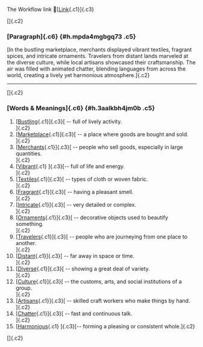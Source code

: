 The Workflow link
👏[[Link](https://www.google.com/url?q=http://www.google.com&sa=D&source=editors&ust=1755805881010473&usg=AOvVaw2zWwGd45QSHcqE8R5fdgFN){.c1}]{.c3}

[]{.c2}

### [Paragraph]{.c6} {#h.mpda4mgbgq73 .c5}

[In the bustling marketplace, merchants displayed vibrant textiles,
fragrant spices, and intricate ornaments. Travelers from distant lands
marveled at the diverse culture, while local artisans showcased their
craftsmanship. The air was filled with animated chatter, blending
languages from across the world, creating a lively yet harmonious
atmosphere.]{.c2}

------------------------------------------------------------------------

[]{.c2}

### [Words & Meanings]{.c6} {#h.3aalkbh4jm0b .c5}

1.  [[Bustling](https://www.google.com/url?q=http://www.google.com&sa=D&source=editors&ust=1755805881011072&usg=AOvVaw0zwASenviX7NkssAb3Y74Z){.c1}]{.c3}[ --
    full of lively activity.\
    ]{.c2}
2.  [[Marketplace](https://www.google.com/url?q=http://www.google.com&sa=D&source=editors&ust=1755805881011188&usg=AOvVaw0pBqYxzrl6708J9CqP3W8l){.c1}]{.c3}[ --
    a place where goods are bought and sold.\
    ]{.c2}
3.  [[Merchants](https://www.google.com/url?q=http://www.google.com&sa=D&source=editors&ust=1755805881011301&usg=AOvVaw3MtvjY53qT72ALksfjkelh){.c1}]{.c3}[ --
    people who sell goods, especially in large quantities.\
    ]{.c2}
4.  [[Vibrant](https://www.google.com/url?q=http://www.google.com&sa=D&source=editors&ust=1755805881011424&usg=AOvVaw3SmYO6oh2TVFDmbsg2WLs6){.c1}
    ]{.c3}[-- full of life and energy.\
    ]{.c2}
5.  [[Textiles](https://www.google.com/url?q=http://www.google.com&sa=D&source=editors&ust=1755805881011527&usg=AOvVaw1Ol7IAgeCPiSZM5p_gbRkM){.c1}]{.c3}[ --
    types of cloth or woven fabric.\
    ]{.c2}
6.  [[Fragrant](https://www.google.com/url?q=http://www.google.com&sa=D&source=editors&ust=1755805881011646&usg=AOvVaw2RKYo3sJD4k8hRVVjUsH_U){.c1}]{.c3}[ --
    having a pleasant smell.\
    ]{.c2}
7.  [[Intricate](https://www.google.com/url?q=http://www.google.com&sa=D&source=editors&ust=1755805881011744&usg=AOvVaw1El_ZdKmTE0CntE-1Ra9mH){.c1}]{.c3}[ --
    very detailed or complex.\
    ]{.c2}
8.  [[Ornaments](https://www.google.com/url?q=http://www.google.com&sa=D&source=editors&ust=1755805881011845&usg=AOvVaw3jpmxN1EkqGflu5kwlMaEi){.c1}]{.c3}[ --
    decorative objects used to beautify something.\
    ]{.c2}
9.  [[Travelers](https://www.google.com/url?q=http://www.google.com&sa=D&source=editors&ust=1755805881011961&usg=AOvVaw1HnBWcCnbA-M42-vdso3TR){.c1}]{.c3}[ --
    people who are journeying from one place to another.\
    ]{.c2}
10. [[Distant](https://www.google.com/url?q=http://www.google.com&sa=D&source=editors&ust=1755805881012078&usg=AOvVaw2c3uKhGVhcUbpXBFaqUGFU){.c1}]{.c3}[ --
    far away in space or time.\
    ]{.c2}
11. [[Diverse](https://www.google.com/url?q=http://www.google.com&sa=D&source=editors&ust=1755805881012174&usg=AOvVaw0WlGBBnBMl9x9va61UqhfY){.c1}]{.c3}[ --
    showing a great deal of variety.\
    ]{.c2}
12. [[Culture](https://www.google.com/url?q=http://www.google.com&sa=D&source=editors&ust=1755805881012274&usg=AOvVaw3gd2E1oeD9OZm1MWlDyoeA){.c1}]{.c3}[ --
    the customs, arts, and social institutions of a group.\
    ]{.c2}
13. [[Artisans](https://www.google.com/url?q=http://www.google.com&sa=D&source=editors&ust=1755805881012414&usg=AOvVaw31pHpGiSZBtRUOdpn9eK_w){.c1}]{.c3}[ --
    skilled craft workers who make things by hand.\
    ]{.c2}
14. [[Chatter](https://www.google.com/url?q=http://www.google.com&sa=D&source=editors&ust=1755805881012528&usg=AOvVaw303PcDS_dsl8NL9xKTVd5u){.c1}]{.c3}[ --
    fast and continuous talk.\
    ]{.c2}
15. [[Harmonious](https://www.google.com/url?q=http://www.google.com&sa=D&source=editors&ust=1755805881012629&usg=AOvVaw2MZuaydNw6HPaGS4gkIrtB){.c1}
    ]{.c3}[-- forming a pleasing or consistent whole.]{.c2}

[]{.c2}

